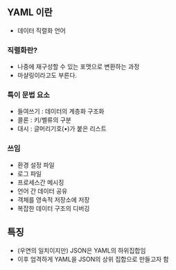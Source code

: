 ## YAML 이란
- 데이터 직렬화 언어

### 직렬화란?
- 나중에 재구성할 수 있는 포맷으로 변환하는 과정
- 마샬링이라고도 부른다.

### 특이 문법 요소
- 들여쓰기 : 데이터의 계층화 구조화
- 콜론 : 키/벨류의 구분
- 대시 : 글머리기호(•)가 붙은 리스트

### 쓰임
- 환경 설정 파일
- 로그 파일
- 프로세스간 메시징
- 언어 간 데이터 공유
- 객체를 영속적 저장소에 저장
- 복잡한 데이터 구조의 디버깅

## 특징
- (우연의 일치이지만) JSON은 YAML의 하위집합임
- 이후 엄격하게 YAML을 JSON의 상위 집합으로 만들고자 함



